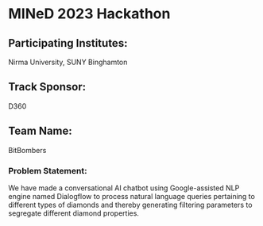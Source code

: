 # MINeD 2023 Hackathon
## Participating Institutes: 
Nirma University, SUNY Binghamton
## Track Sponsor: 
D360
## Team Name: 
BitBombers

### Problem Statement:
We have made a conversational AI chatbot using Google-assisted NLP engine named Dialogflow to process natural language queries pertaining to different types of diamonds and thereby generating filtering parameters to segregate different diamond properties.

